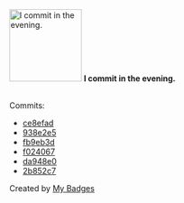<img src="https://my-badges.github.io/my-badges/evening-commits.png" alt="I commit in the evening." title="I commit in the evening." width="128">
<strong>I commit in the evening.</strong>
<br><br>

Commits:

- <a href="https://github.com/qoomon/actions--access-token/commit/ce8efadeb2edb78a9ebc02014c913aa3f8b90513">ce8efad</a>
- <a href="https://github.com/qoomon/aws-s3-bucket-browser/commit/938e2e5cee972af1591208c1a276e5ce3f512775">938e2e5</a>
- <a href="https://github.com/qoomon/website/commit/fb9eb3dcdc1f03d167ef2d0c5963a49d83831950">fb9eb3d</a>
- <a href="https://github.com/qoomon/website/commit/f024067ea393f5910821199492173f49e9eb80a3">f024067</a>
- <a href="https://github.com/qoomon/website/commit/da948e01c423012df19eac8b922d7d68e55de95a">da948e0</a>
- <a href="https://github.com/qoomon/actions--access-token/commit/2b852c77ab16c9f322dc299a41aaddbdbd62da6a">2b852c7</a>


Created by <a href="https://github.com/my-badges/my-badges">My Badges</a>